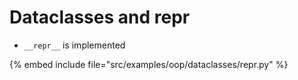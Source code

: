 # Dataclasses and repr


* `__repr__` is implemented

{% embed include file="src/examples/oop/dataclasses/repr.py" %}


